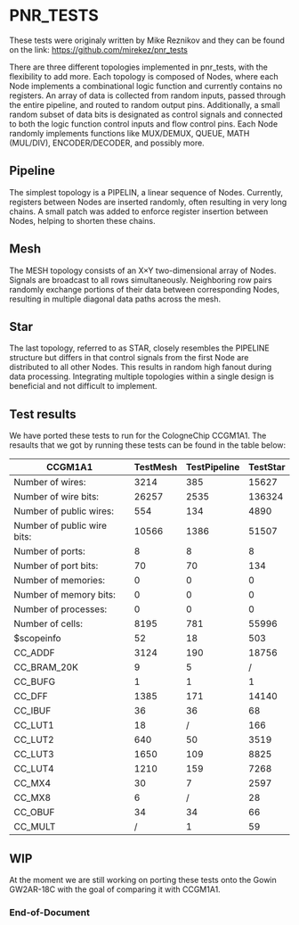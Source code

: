 # PNR_TESTS

These tests were originaly written by Mike Reznikov and they can be found on the link: https://github.com/mirekez/pnr_tests

There are three different topologies implemented in pnr_tests, with the flexibility to add more. Each topology is composed of Nodes, where each Node implements a combinational logic function and currently contains no registers. An array of data is collected from random inputs, passed through the entire pipeline, and routed to random output pins. Additionally, a small random subset of data bits is designated as control signals and connected to both the logic function control inputs and flow control pins. Each Node randomly implements functions like MUX/DEMUX, QUEUE, MATH (MUL/DIV), ENCODER/DECODER, and possibly more.

## Pipeline
The simplest topology is a PIPELIN, a linear sequence of Nodes. Currently, registers between Nodes are inserted randomly, often resulting in very long chains. A small patch was added to enforce register insertion between Nodes, helping to shorten these chains.

## Mesh
The MESH topology consists of an X×Y two-dimensional array of Nodes. Signals are broadcast to all rows simultaneously. Neighboring row pairs randomly exchange portions of their data between corresponding Nodes, resulting in multiple diagonal data paths across the mesh.

## Star
The last topology, referred to as STAR, closely resembles the PIPELINE structure but differs in that control signals from the first Node are distributed to all other Nodes. This results in random high fanout during data processing. Integrating multiple topologies within a single design is beneficial and not difficult to implement.

## Test results

We have ported these tests to run for the CologneChip CCGM1A1. The resaults that we got by running these tests can be found in the table below:

|            CCGM1A1            | TestMesh | TestPipeline | TestStar |
|-------------------------------|----------|--------------|----------|
| Number of wires:              | 3214     | 385          | 15627   |
| Number of wire bits:          | 26257    | 2535         | 136324  |
| Number of public wires:       | 554      | 134          | 4890    |
| Number of public wire bits:   | 10566    | 1386         | 51507   |
| Number of ports:              | 8        | 8            | 8       |
| Number of port bits:          | 70       | 70           | 134     |
| Number of memories:           | 0        | 0            | 0       |
| Number of memory bits:        | 0        | 0            | 0       |
| Number of processes:          | 0        | 0            | 0       |
| Number of cells:              | 8195     | 781          | 55996   |
| $scopeinfo                    | 52       | 18           | 503     |
| CC_ADDF                       | 3124     | 190          | 18756   |
| CC_BRAM_20K                   | 9        | 5            | /       |
| CC_BUFG                       | 1        | 1            | 1       |
| CC_DFF                        | 1385     | 171          | 14140   |
| CC_IBUF                       | 36       | 36           | 68      |
| CC_LUT1                       | 18       | /            | 166     |
| CC_LUT2                       | 640      | 50           | 3519    |
| CC_LUT3                       | 1650     | 109          | 8825    |
| CC_LUT4                       | 1210     | 159          | 7268    |
| CC_MX4                        | 30       | 7            | 2597    |
| CC_MX8                        | 6        | /            | 28      |
| CC_OBUF                       | 34       | 34           | 66      |
| CC_MULT                       | /        | 1            | 59      |



## WIP
At the moment we are still working on porting these tests onto the Gowin GW2AR-18C with the goal of comparing it with CCGM1A1.

### End-of-Document
